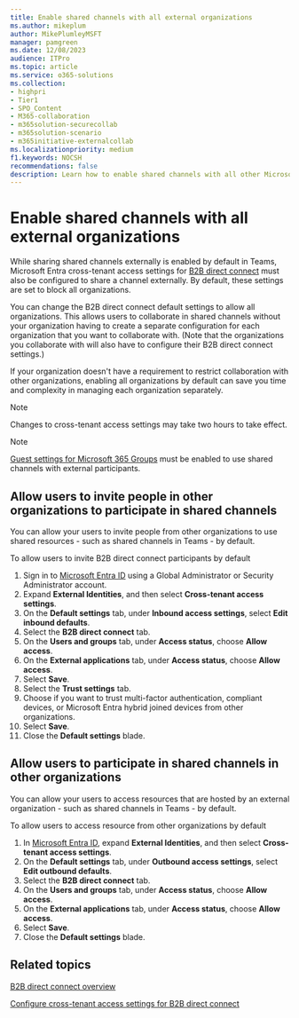 ```yaml
---
title: Enable shared channels with all external organizations
ms.author: mikeplum
author: MikePlumleyMSFT
manager: pamgreen
ms.date: 12/08/2023
audience: ITPro
ms.topic: article
ms.service: o365-solutions
ms.collection: 
- highpri
- Tier1
- SPO_Content
- M365-collaboration
- m365solution-securecollab
- m365solution-scenario
- m365initiative-externalcollab
ms.localizationpriority: medium
f1.keywords: NOCSH
recommendations: false
description: Learn how to enable shared channels with all other Microsoft 365 and Microsoft Entra organizations.
---
```


# Enable shared channels with all external organizations

While sharing shared channels externally is enabled by default in Teams, Microsoft Entra cross-tenant access settings for [B2B direct connect](/entra/external-id/b2b-direct-connect-overview) must also be configured to share a channel externally. By default, these settings are set to block all organizations.

You can change the B2B direct connect default settings to allow all organizations. This allows users to collaborate in shared channels without your organization having to create a separate configuration for each organization that you want to collaborate with. (Note that the organizations you collaborate with will also have to configure their B2B direct connect settings.)

If your organization doesn't have a requirement to restrict collaboration with other organizations, enabling all organizations by default can save you time and complexity in managing each organization separately.

> [!NOTE]
> Changes to cross-tenant access settings may take two hours to take effect.

> [!NOTE]
> [Guest settings for Microsoft 365 Groups](/microsoft-365/admin/create-groups/manage-guest-access-in-groups) must be enabled to use shared channels with external participants.

## Allow users to invite people in other organizations to participate in shared channels

You can allow your users to invite people from other organizations to use shared resources - such as shared channels in Teams - by default.

To allow users to invite B2B direct connect participants by default
1. Sign in to [Microsoft Entra ID](https://entra.microsoft.com) using a Global Administrator or Security Administrator account.
1. Expand **External Identities**, and then select **Cross-tenant access settings**.
1. On the **Default settings** tab, under **Inbound access settings**, select **Edit inbound defaults**.
1. Select the **B2B direct connect** tab.
1. On the **Users and groups** tab, under **Access status**, choose **Allow access**.
1. On the **External applications** tab, under **Access status**, choose **Allow access**.
1. Select **Save**.
1. Select the **Trust settings** tab.
1. Choose if you want to trust multi-factor authentication, compliant devices, or Microsoft Entra hybrid joined devices from other organizations.
1. Select **Save**.
1. Close the **Default settings** blade.

## Allow users to participate in shared channels in other organizations

You can allow your users to access resources that are hosted by an external organization - such as shared channels in Teams - by default.

To allow users to access resource from other organizations by default
1. In [Microsoft Entra ID](https://entra.microsoft.com), expand **External Identities**, and then select **Cross-tenant access settings**.
1. On the **Default settings** tab, under **Outbound access settings**, select **Edit outbound defaults**.
1. Select the **B2B direct connect** tab.
1. On the **Users and groups** tab, under **Access status**, choose **Allow access**.
1. On the **External applications** tab, under **Access status**, choose **Allow access**.
1. Select **Save**.
1. Close the **Default settings** blade.

## Related topics

[B2B direct connect overview](/azure/active-directory/external-identities/b2b-direct-connect-overview)

[Configure cross-tenant access settings for B2B direct connect](/azure/active-directory/external-identities/cross-tenant-access-settings-b2b-direct-connect)
